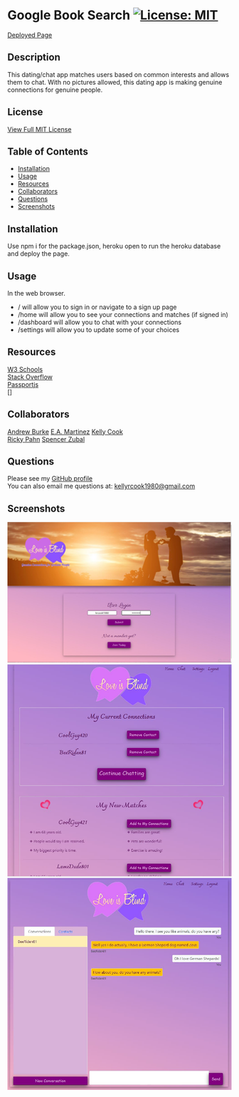 # Google Book Search [![License: MIT](https://img.shields.io/badge/License-MIT-yellow.svg)](https://opensource.org/licenses/MIT)  

[Deployed Page](https://love-is-blind.herokuapp.com/)

  ## Description
  This dating/chat app matches users based on common interests and allows them to chat. With no pictures allowed, this dating app is making genuine connections for genuine people. 



   ## License
   [View Full MIT License](https://opensource.org/licenses/MIT)

  ## Table of Contents

  * [Installation](#installation)
  * [Usage](#usage)
  * [Resources](#resources)
  * [Collaborators](#collaborators)
  * [Questions](#questions)
  * [Screenshots](#screenshots)
  
  ## Installation
   Use npm i for the package.json, heroku open to run the heroku database and deploy the page. 

  ## Usage

   In the web browser. 
   - / will allow you to sign in or navigate to a sign up page 
   - /home will allow you to see your connections and matches (if signed in)
   - /dashboard will allow you to chat with your connections
   - /settings will allow you to update some of your choices

   ## Resources
   
   [W3 Schools](https://www.w3schools.com/)  
   [Stack Overflow](https://stackoverflow.com/)   
   [Passportjs](http://www.passportjs.org/)  
   []

  ## Collaborators
  [Andrew Burke](https://github.com/AndrewBurke87)
  [E.A. Martinez](https://github.com/E-Martinez77)
  [Kelly Cook](https://github.com/krcook1980)  
  [Ricky Pahn](https://github.com/basedricky)
  [Spencer Zubal](https://github.com/szubal311)

  ## Questions
   Please see my [GitHub profile](https://github.com/krcook1980)  
   You can also email me questions at: kellyrcook1980@gmail.com

   ## Screenshots

  ![Screenshot](https://github.com/krcook1980/herokuIssue/blob/master/client/src/assets/scrLogin.JPG?raw=true)
  ![Screenshot](https://github.com/krcook1980/herokuIssue/blob/master/client/src/assets/scrHome.JPG?raw=true)
  ![Screenshot](https://github.com/krcook1980/herokuIssue/blob/master/client/src/assets/scrChat.JPG?raw=true)
